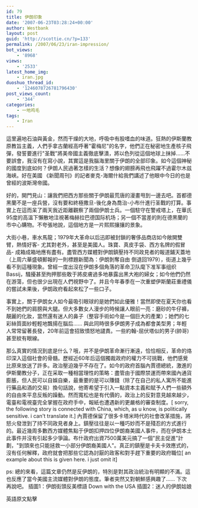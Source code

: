 ```yaml
---
id: 79
title: 伊朗印象
date: '2007-06-23T03:28:24+00:00'
author: Westbank
layout: post
guid: 'http://scottie.cn/?p=133'
permalink: /2007/06/23/iran-impression/
bot_views:
    - '8968'
views:
    - '2533'
latest_home_img:
    - iran.jpg
duoshuo_thread_id:
    - '1246078726781796430'
post_views_count:
    - '344'
categories:
    - 一地鸡毛
tags:
    - Iran
---
```


這里遍地石油與黃金，然而干燥的大地，呼吸中有股嗜血的味道。狂熱的伊斯蘭教原教旨主義，人們手拿古蘭經高呼著"霍梅尼"的名字，他們正在秘密地生產核子飛彈，發誓要進行"圣戰"將美帝國主義徹底擊潰，將以色列從這個地球上抹掉......不要誤會，我沒有在寫小說，其實這是我腦海里關于伊朗的全部印象。如今這個神秘的國度到底如何？伊朗人民過著怎樣的生活？想像的翅膀再飛也飛躍不過霍尔木兹海峡。好在美國 《新聞周刊》的記者麥克-海爾什給我們講述了他眼中今日的也是曾經的波斯灣帝國。

好的，開門見山：讓我們把西方那些關于伊朗最荒唐的漫畫甩到一邊去吧。首都德黑蘭不是一座兵營，沒有要和終極撒旦-後化身為喬治-小布什進行圣戰的打算。事實上在這而呆了兩天我近距離觀察了兩個伊朗士兵。一個駐守在警戒塔上，在華氏95度的高溫下懶散地注視著梅赫拉巴德国际机场；另一個不當差的則在德黑蘭的市中心購物。不夸張地說，這個地方是一片熙熙攘攘的景象。

大街小巷，車水馬龍；1979年大革命以后迅即被封鎖的奢侈品商店如今敞開雙臂，熱情好客- 尤其對老外，甚至是美國人。珠寶、真皮手袋、西方名牌的假冒品- 成箱成箱地應有盡有。盡管西方媒體對伊朗鎮壓持不同政見者的報道鋪天蓋地（上周六華盛頓郵報的一則標題新聞為：伊朗剝奪自由 倒退回1979），街道上幾乎看不到這種現象。曾經一度出沒在伊朗多個角落的革命卫队麾下准军事组织Bassij，騷擾甚至拘押那些敢于將皮膚過多地暴露出黑大袍的婦女；如今他們仍然在游蕩，但也很少出現在人們視野中了。并且今年春季在一次重塑伊斯蘭莊重禮儀的嘗試未果後，伊朗政府看起來松了一些口子。

事實上，關于伊朗女人如今最吸引眼球的是她們如此優雅！當然即使在夏天你也看不到她們的肩膀與大腿。但大多數女人漫步的時候讓人眼前一亮：磨砂的牛仔褲，靚麗的化妝，當然還有迷人的鼻子（整容手術如今是一個巨大的產業）；她們的七彩絲質面紗輕輕地飄揚在腦后...... 與此同時很多伊朗男子成為都會美型男；年輕人常常留著長發，20年前這會招致憤怒地譴責。一些約翰-屈伏塔似的男子(帥哥)甚至紋有眼線。

那么真實的情況到底是什么？哦，并不是伊朗革命漸行漸遠，恰恰相反，革命的烙印深入這個社會的骨髓。歷經近60年后這個獨裁政府的權力不可挑戰，他們感覺比原來放送了許多。政治壓迫幾乎不存在了。如今的政府首腦內賈德總統，激進的伊斯蘭教分子，正在采取一種相當理性的策略：盡管由于國際禁運而帶來國內通貨膨脹，但人民可以自娛自樂，最重要的是可以賺錢（除了在自己的私人寓所不能進行藥品和酒的交易）換句話說，他寄希望于引入一點資本主義和賦予人們一些額外的自由來平息反叛的躁動。然而寬松也是有代價的，政治上的反對意見越來越少，電臺和電視臺完全掌握在政府手中，報紙也遭遇新的更嚴格的審查制度。[ sorry, the following story is connected with China, which, as u know, is politically sensitive. i can't translate it.] 內賈德保留了很多卡塔米時代的社會改革措施，將怒火發泄到了持不同政見者身上。鎮壓往往是以一種巧妙而不是殘忍的方式進行的。最近幾周多數西方媒體焦點于伊朗扣押四位伊朗裔美國人事件，而在伊朗本土此事件并沒有引起多少爭論。布什政府出資7500萬美元搞了一個"民主促進"計劃，"到頭來也只能拯救一小部分伊朗裔美國人"。真正的鎮壓是卡夫卡效應式的，沒有任何解釋，政府就會把那些它認為討厭的政客和對手趕下重要的政府職位[ an example about this is given here. i just omit it]

ps: 總的來看，這篇文章仍然是反伊朗的，特別是對其政治統治有明顯的不滿。這也反應了當今美國主流媒體對伊朗的態度。筆者突然又對朝鮮感興趣了...... 下次再說吧。
插圖1：伊朗街頭反美標語 Down with the USA
插圖2：迷人的伊朗姑娘

英語原文點擊 
